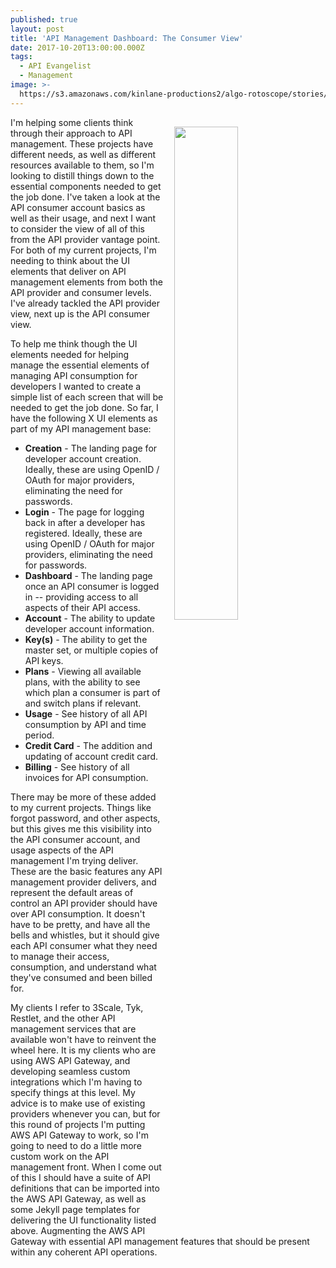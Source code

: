 ```yaml
---
published: true
layout: post
title: 'API Management Dashboard: The Consumer View'
date: 2017-10-20T13:00:00.000Z
tags:
  - API Evangelist
  - Management
image: >-
  https://s3.amazonaws.com/kinlane-productions2/algo-rotoscope/stories/cargo-ship-on-sea_constitution.jpg
---
```

<p><img src="https://s3.amazonaws.com/kinlane-productions2/algo-rotoscope/stories/cargo-ship-on-sea_constitution.jpg" align="right" width="45%" style="padding: 15px;" /></p>I'm helping some clients think through their approach to API management. These projects have different needs, as well as different resources available to them, so I'm looking to distill things down to the essential components needed to get the job done. I've taken a look at the API consumer account basics as well as their usage, and next I want to consider the view of all of this from the API provider vantage point. For both of my current projects, I'm needing to think about the UI elements that deliver on API management elements from both the API provider and consumer levels. I've already tackled the API provider view, next up is the API consumer view.

To help me think though the UI elements needed for helping manage the essential elements of managing API consumption for developers I wanted to create a simple list of each screen that will be needed to get the job done. So far, I have the following X UI elements as part of my API management base:

- **Creation** - The landing page for developer account creation. Ideally, these are using OpenID / OAuth for major providers, eliminating the need for passwords.
- **Login** - The page for logging back in after a developer has registered. Ideally, these are using OpenID / OAuth for major providers, eliminating the need for passwords.
- **Dashboard** - The landing page once an API consumer is logged in -- providing access to all aspects of their API access.
- **Account** - The ability to update developer account information.
- **Key(s)** - The ability to get the master set, or multiple copies of API keys.
- **Plans** - Viewing all available plans, with the ability to see which plan a consumer is part of and switch plans if relevant.
- **Usage** - See history of all API consumption by API and time period.
- **Credit Card** - The addition and updating of account credit card.
- **Billing** - See history of all invoices for API consumption.

There may be more of these added to my current projects. Things like forgot password, and other aspects, but this gives me this visibility into the API consumer account, and usage aspects of the API management I'm trying deliver. These are the basic features any API management provider delivers, and represent the default areas of control an API provider should have over API consumption. It doesn't have to be pretty, and have all the bells and whistles, but it should give each API consumer what they need to manage their access, consumption, and understand what they've consumed and been billed for.

My clients I refer to 3Scale, Tyk, Restlet, and the other API management services that are available won't have to reinvent the wheel here. It is my clients who are using AWS API Gateway, and developing seamless custom integrations which I'm having to specify things at this level. My advice is to make use of existing providers whenever you can, but for this round of projects I'm putting AWS API Gateway to work, so I'm going to need to do a little more custom work on the API management front. When I come out of this I should have a suite of API definitions that can be imported into the AWS API Gateway, as well as some Jekyll page templates for delivering the UI functionality listed above. Augmenting the AWS API Gateway with essential API management features that should be present within any coherent API operations.
